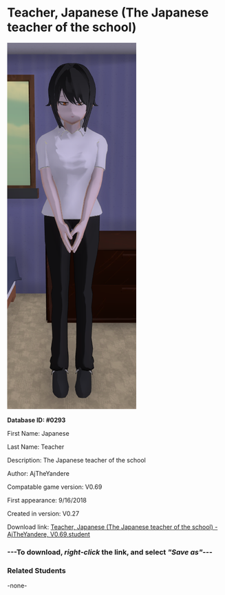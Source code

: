 # Teacher, Japanese (The Japanese teacher of the school)

<img src="../../Files/Images/Teacher, Japanese (The Japanese teacher of the school).png" title="Teacher, Japanese (The Japanese teacher of the school) - AjTheYandere, V0.69">

**Database ID: #0293**

First Name: Japanese

Last Name: Teacher

Description: The Japanese teacher of the school

Author: AjTheYandere

Compatable game version: V0.69

First appearance: 9/16/2018

Created in version: V0.27

Download link: <a href="https://raw.githubusercontent.com/Arbiter1223/Daigaku-Gurashi-Custom-Students/master/Files/Student%20Files/Teacher%2C%20Japanese%20(The%20Japanese%20teacher%20of%20the%20school)%20-%20AjTheYandere%2C%20V0.69.student">Teacher, Japanese (The Japanese teacher of the school) - AjTheYandere, V0.69.student</a>

### ---**To download, _right-click_ the link, and select _"Save as"_**---

### Related Students

-none-
